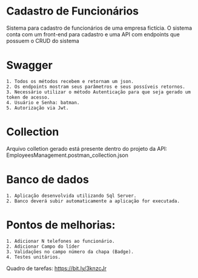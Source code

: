 # Cadastro de Funcionários

Sistema para cadastro de funcionários de uma empresa fictícia.
O sistema conta com um front-end para cadastro e uma API com endpoints que possuem o CRUD do sistema

# Swagger
    1. Todos os métodos recebem e retornam um json. 
    2. Os endpoints mostram seus parâmetros e seus possíveis retornos.
    3. Necessário utilizar o método Autenticação para que seja gerado um token de acesso.
    4. Usuário e Senha: batman.
    5. Autorização via Jwt.

# Collection
Arquivo colletion gerado está presente dentro do projeto da API: EmployeesManagement.postman_collection.json

# Banco de dados
    1. Aplicação desenvolvida utilizando Sql Server.
    2. Banco deverá subir automaticamente a aplicação for executada.

# Pontos de melhorias:
    1. Adicionar N telefones ao funcionário.
    2. Adicionar Campo do líder
    3. Validações no campo número da chapa (Badge).
    4. Testes unitários.

Quadro de tarefas: https://bit.ly/3knzcJr
